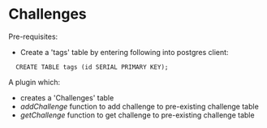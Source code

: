 # Challenges

Pre-requisites:
- Create a 'tags' table by entering following into postgres client:
```
  CREATE TABLE tags (id SERIAL PRIMARY KEY);
```

A plugin which:
- creates a 'Challenges' table
- _addChallenge_ function to add challenge to pre-existing challenge table
- _getChallenge_ function to get challenge to pre-existing challenge table
